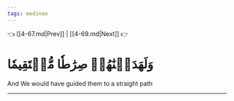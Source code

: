 ```yaml
---
tags: medinan
---
```


👈 [[4-67.md|Prev]] | [[4-69.md|Next]] 👉

# وَلَهَدَيۡنَٰهُمۡ صِرَٰطٗا مُّسۡتَقِيمٗا

And We would have guided them to a straight path

---

